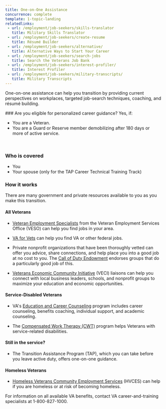 ```yaml
---
title: One-on-One Assistance
concurrence: complete
template: 1-topic-landing
relatedlinks:
 - url: /employment/job-seekers/skills-translator
   title: Military Skills Translator
 - url: /employment/job-seekers/create-resume
   title: Résumé Builder
 - url: /employment/job-seekers/alternative/
   title: Alternative Ways to Start Your Career 
 - url: /employment/job-seekers/search-jobs
   title: Search the Veterans Job Bank
 - url: /employment/job-seekers/interest-profiler/          
   title: Interest Profiler
 - url: /employment/job-seekers/military-transcripts/
   title: Military Transcripts
---
```


One-on-one assistance can help you transition by providing current perspectives on workplaces, targeted job-search techniques, coaching, and résumé building. 

<div class="call-out" markdown="1">
### Are you eligible for personalized career guidance?
Yes, if:

- You are a Veteran.
- You are a Guard or Reserve member demobilizing after 180 days or more of active service.

<br>

### Who is covered 
- You 
- Your spouse (only for the TAP Career Technical Training Track)
</div>


### How it works

There are many government and private resources available to you as you make this transition.

#### All Veterans
- [Veteran Employment Specialists](http://vaforvets.va.gov/hr/RVECS/Pages/rvecs-map.asp) from the Veteran Employment Services Office (VESO) can help you find jobs in your area. 

- [VA for Vets](http://vaforvets.va.gov/) can help you find VA or other federal jobs.

- Private nonprofit organizations that have been thoroughly vetted can offer you advice, share connections, and help place you into a good job at no cost to you. The [Call of Duty Endowment](http://www.callofdutyendowment.org/partners) endorses groups that do a particularly good job of this.

- [Veterans Economic Community Initiative](/employment/job-seekers/veci/) (VECI) liaisons can help you connect with local business leaders, schools, and nonprofit groups to maximize your education and economic opportunities.

#### Service-Disabled Veterans
- VA's [Education and Career Counseling](http://www.benefits.va.gov/vocrehab/edu_voc_counseling.asp) program includes career counseling, benefits coaching, individual support, and academic counseling.

- The [Compensated Work Therapy (CWT)](http://www.va.gov/health/cwt/) program helps Veterans with service-related disabilities.

#### Still in the service?
- The Transition Assistance Program (TAP), which you can take before you leave active duty, offers one-on-one guidance. 

#### Homeless Veterans
- [Homeless Veterans Community Employment Services](http://www.va.gov/HOMELESS/HVCES.asp) (HVCES) can help if you are homeless or at risk of becoming homeless.

For information on all available VA benefits, contact VA career-and-training specialists at 1-800-827-1000.
